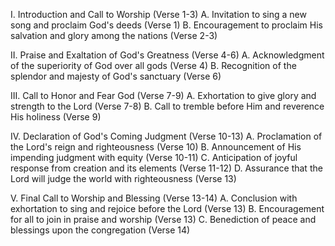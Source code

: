 I. Introduction and Call to Worship (Verse 1-3)
    A. Invitation to sing a new song and proclaim God's deeds (Verse 1)
    B. Encouragement to proclaim His salvation and glory among the nations (Verse 2-3)

II. Praise and Exaltation of God's Greatness (Verse 4-6)
    A. Acknowledgment of the superiority of God over all gods (Verse 4)
    B. Recognition of the splendor and majesty of God's sanctuary (Verse 6)

III. Call to Honor and Fear God (Verse 7-9)
    A. Exhortation to give glory and strength to the Lord (Verse 7-8)
    B. Call to tremble before Him and reverence His holiness (Verse 9)

IV. Declaration of God's Coming Judgment (Verse 10-13)
    A. Proclamation of the Lord's reign and righteousness (Verse 10)
    B. Announcement of His impending judgment with equity (Verse 10-11)
    C. Anticipation of joyful response from creation and its elements (Verse 11-12)
    D. Assurance that the Lord will judge the world with righteousness (Verse 13)

V. Final Call to Worship and Blessing (Verse 13-14)
    A. Conclusion with exhortation to sing and rejoice before the Lord (Verse 13)
    B. Encouragement for all to join in praise and worship (Verse 13)
    C. Benediction of peace and blessings upon the congregation (Verse 14)